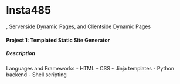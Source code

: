 Insta485
===========================
, Serverside Dynamic Pages, and Clientside Dynamic Pages

<h4>Project 1: Templated Static Site Generator</h4>

<h5>Description</h5>
Languages and Frameworks
- HTML
- CSS
- Jinja templates
- Python backend
- Shell scripting


